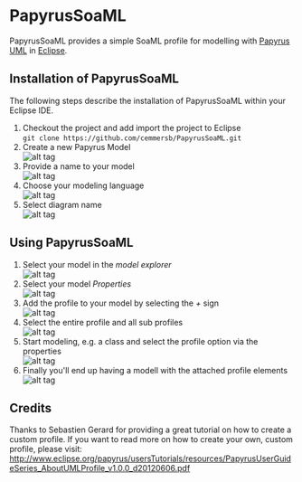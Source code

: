 PapyrusSoaML
============

PapyrusSoaML provides a simple SoaML profile for modelling with [Papyrus UML](http://www.eclipse.org/papyrus/) in [Eclipse](http://www.eclipse.org).

Installation of PapyrusSoaML
----------------------------

The following steps describe the installation of PapyrusSoaML within your Eclipse IDE.

1.	Checkout the project and add import the project to Eclipse  
``
git clone https://github.com/cemmersb/PapyrusSoaML.git
``
2.	Create a new Papyrus Model  
![alt tag](https://github.com/cemmersb/PapyrusSoaML/tree/master/documentation/01_Create_New_Papyrus_Model.png)
3.	Provide a name to your model  
![alt tag](https://github.com/cemmersb/PapyrusSoaML/tree/master/documentation/02_Name_Papyrus_Model.png)
4. Choose your modeling language  
![alt tag](https://github.com/cemmersb/PapyrusSoaML/tree/master/documentation/03_Choose_UML_Language.png)
5. Select diagram name  
![alt tag](https://github.com/cemmersb/PapyrusSoaML/tree/master/documentation/04_Select_and_Name_Diagram.png)


Using PapyrusSoaML
------------------
1. Select your model in the _model explorer_  
![alt tag](https://github.com/cemmersb/PapyrusSoaML/tree/master/documentation/05_Apply_Profile_by_Selecting_Model.png)
2. Select your model _Properties_  
![alt tag](https://github.com/cemmersb/PapyrusSoaML/tree/master/documentation/06_Apply_Profile_via_Model_Properties.png)
3. Add the profile to your model by selecting the _+_ sign  
![alt tag](https://github.com/cemmersb/PapyrusSoaML/tree/master/documentation/07_Apply_Profile_by_Selecting_SoaML.png)
4. Select the entire profile and all sub profiles  
![alt tag](https://github.com/cemmersb/PapyrusSoaML/tree/master/documentation/08_Apply_Profile_Choose_All.png)
5. Start modeling, e.g. a class and select the profile option via the properties  
![alt tag](https://github.com/cemmersb/PapyrusSoaML/tree/master/documentation/09_Apply_Profile_By_Selecting_On_Class.png)
6. Finally you'll end up having a modell with the attached profile elements  
![alt tag](https://github.com/cemmersb/PapyrusSoaML/tree/master/documentation/10_Profiled_Classes.png)

Credits
-------
Thanks to Sebastien Gerard for providing a great tutorial on how to create a custom profile. If you want to read more on how to create your own, custom profile, please visit: http://www.eclipse.org/papyrus/usersTutorials/resources/PapyrusUserGuideSeries_AboutUMLProfile_v1.0.0_d20120606.pdf
